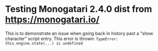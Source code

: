 # Testing Monogatari 2.4.0 dist from https://monogatari.io/

This is to demonstrate an issue when going back in history past a "show character" script entry. This error is thrown: `TypeError: this.engine.state(...) is undefined`
